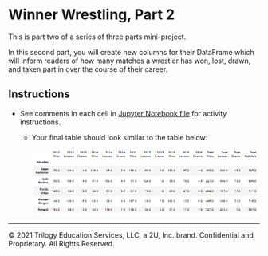 # Winner Wrestling, Part 2

This is part two of a series of three parts mini-project.

In this second part, you will create new columns for their DataFrame which will inform readers of how many matches a wrestler has won, lost, drawn, and taken part in over the course of their career.

## Instructions

* See comments in each cell in [Jupyter Notebook file](Unsolved/winning_wrestlers.ipynb) for activity instructions.

    * Your final table should look similar to the table below:

      ![Wrestler Calculations](Images/09-WinnerWrestle2_Output.png)

- - -

© 2021 Trilogy Education Services, LLC, a 2U, Inc. brand. Confidential and Proprietary. All Rights Reserved.
